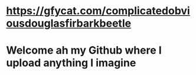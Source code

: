 # https://gfycat.com/complicatedobviousdouglasfirbarkbeetle
# Welcome ah my Github where I upload anything I imagine
